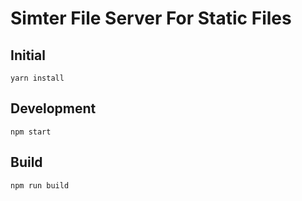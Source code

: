 # Simter File Server For Static Files

## Initial

```
yarn install
```

## Development

```
npm start
```

## Build

```
npm run build
```